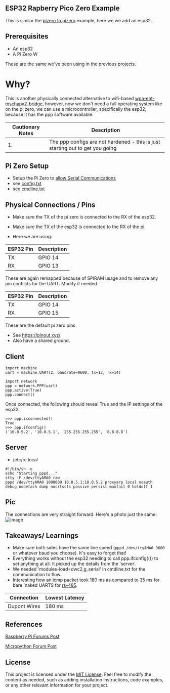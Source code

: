 ## ESP32 Rapberry Pico Zero  Example
This is similar the  [pizero to pizero](https://github.com/jouellnyc/UART/tree/main/pizero_simple) example, here we we add an esp32.

## Prerequisites

- An esp32
- A Pi Zero W

These are the same we've been using in the previous projects.
 

# Why? 

This is another physically connected alternative to wifi-based [wpa-ent-mschapv2-bridge](https://github.com/jouellnyc/wpa-ent-mschapv2-bridge), however, now we don't need a full operating system like on the pi zero, we can use a microcontroller, specifically the esp32, because it has the  ppp software available.


| Cautionary Notes | Description                                             |
|-----------------|---------------------------------------------------------|
| 1. | The ppp configs are not hardened - this is just starting out to get you going|

## Pi Zero Setup
- Setup the Pi Zero to [allow Serial Communications](https://learn.adafruit.com/raspberry-pi-zero-creation/enable-uart)
- see [config.txt](config.txt)
- see [cmdline.txt](cmdline.txt)

## Physical Connections / Pins 

- Make sure the TX of the pi zero is connected to the RX of the esp32. 
- Make sure the TX of the esp32  is connected to the RX of the pi. 

- Here we are using:

| ESP32 Pin | Description |
|---|---|
| TX | GPIO 14 |
| RX | GPIO 13 |

These are again remapped because of SPIRAM usage and to remove any pin conflicts for the UART. Modify if needed. 

| ESP32 Pin | Description |
|---|---|
| TX | GPIO 14 |
| RX | GPIO 15 |

These are the default pi zero pins

- See https://pinout.xyz/
- Also have a shared ground.


## Client 

```
import machine
uart = machine.UART(2, baudrate=9600, tx=13, rx=14)

import network
ppp = network.PPP(uart)
ppp.active(True)
ppp.connect()
```

Once connected, the following should reveal True and the IP settings of the esp32:
```
>>> ppp.isconnected()
True
>>> ppp.ifconfig()
('10.0.5.2', '10.0.5.1', '255.255.255.255', '8.8.8.8')
```


## Server

- /etc/rc.local

```
#!/bin/sh -e
echo "Starting pppd..."
stty -F /dev/ttyAMA0 raw
pppd /dev/ttyAMA0 1000000 10.0.5.1:10.0.5.2 proxyarp local noauth debug nodetach dump nocrtscts passive persist maxfail 0 holdoff 1

```


## Pic
The connections are very straight forward. Here's a photo just the same:
![image](https://github.com/jouellnyc/UART/assets/32470508/ef3294ae-32ff-4389-a5f1-02386e8969a1)

## Takeaways/ Learnings
- Make sure both sides have the same line speed (`pppd /dev/ttyAMA0 9600` or whatever baud you choose). It's easy to forget that!
- Everything works without the esp32 needing to call ppp.ifconfig(()) to set anything at all. It picked up the details from the 'server'.
- We needed 'modules-load=dwc2,g_serial' in cmdline.txt for the communication to flow.
- Interesting how an icmp packet took 180 ms as compared to 35 ms for bare 'naked UARTS  for [rs-485](https://github.com/jouellnyc/UART/blob/main/esp32_rs485/README.md).

| Connection | Lowest Latency  |
|------------------------|----------------|
| Dupont Wires  | 180 ms |


## References

[Raspberry Pi Forums Post](https://forums.raspberrypi.com/viewtopic.php?p=2227171)

[Micropython Forum Post](https://github.com/orgs/micropython/discussions/14538)

## License
This project is licensed under the [MIT License](LICENSE).
Feel free to modify the content as needed, such as adding installation instructions, code examples, or any other relevant information for your project.
